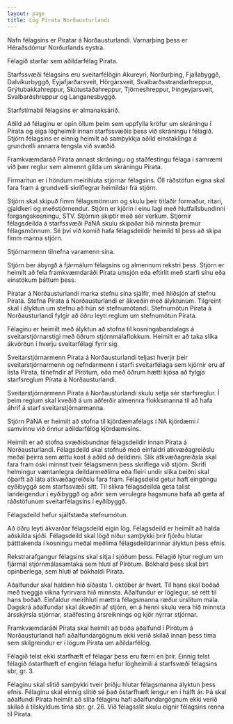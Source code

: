 ```yaml
---
layout: page
title: Lög Pírata Norðausturlandi
---
```


Nafn félagsins er Píratar á Norðausturlandi.  Varnarþing þess er Héraðsdómur Norðurlands eystra.
 

Félagið starfar sem aðildarfélag Pírata.
 

Starfssvæði félagsins eru sveitarfélögin Akureyri, Norðurþing, Fjallabyggð, Dalvíkurbyggð, Eyjafjarðarsveit, Hörgársveit, Svalbarðsstrandarhreppur, Grýtubakkahreppur, Skútustaðahreppur, Tjörneshreppur, Þingeyjarsveit, Svalbarðshreppur og Langanesbyggð.
 

Starfstímabil félagsins er almanaksárið.
 

Aðild að félaginu er opin öllum þeim sem uppfylla kröfur um skráningu í Pírata og eiga lögheimili innan starfssvæðis þess við skráningu í félagið. Stjórn félagsins er einnig heimilt að samþykkja aðild einstaklinga á grundvelli annarra tengsla við svæðið.
 

Framkvæmdaráð Pírata annast skráningu og staðfestingu félaga í samræmi við þær reglur sem almennt gilda um skráningu Pírata.
 

Firmaritun er í höndum meirihluta stjórnar félagsins. Öll ráðstöfun eigna skal fara fram á grundvelli skriflegrar heimildar frá stjórn.
 

Stjórn skal skipuð fimm félagsmönnum og skulu þeir titlaðir formaður, ritari, gjaldkeri og  meðstjórnendur. Stjórn er kjörin í einu lagi með hlutfallsbundinni forgangskosningu, STV. Stjórnin skiptir með sér verkum. Stjórnir félagsdeilda á starfssvæði PáNA skulu skipaðar hið minnsta þremur félagsmönnum. Sé því við komið hafa félagsdeildir heimild til þess að skipa fimm manna stjórn.
 

Stjórnarmenn tilnefna varamenn sína.
 

Stjórn ber ábyrgð á fjármálum félagsins og almennum rekstri þess. Stjórn er heimilt að fela framkvæmdaráði Pírata umsjón eða eftirlit með starfi sínu eða einstökum þáttum þess.
 

Píratar á Norðausturlandi marka stefnu sína sjálfir, með hliðsjón af stefnu Pírata. Stefna Pírata á Norðausturlandi er ákveðin með ályktunum. Tilgreint skal í ályktun um stefnu að hún sé stefnumótandi. Stefnumótun Pírata á Norðausturlandi fylgir að öðru leyti reglum um stefnumótun Pírata.
 

Félaginu er heimilt með ályktun að stofna til kosningabandalags á sveitarstjórnarstigi með öðrum stjórnmálaflokkum. Heimilt er að taka slíka ákvörðun í hverju sveitarfélagi fyrir sig.
 

Sveitarstjórnarmenn Pírata á Norðausturlandi teljast hverjir þeir sveitarstjórnarmenn og nefndarmenn í starfi sveitarfélaga sem kjörnir eru af lista Pírata, tilnefndir af Pírötum, eða með öðrum hætti kjósa að fylgja starfsreglum Pírata á Norðausturlandi.
 

Sveitarstjórnarmenn Pírata á Norðausturlandi skulu setja sér starfsreglur. Í þeim reglum skal kveðið á um aðferðir almennra flokksmanna til að hafa áhrif á starf sveitarstjórnarmanna.
 

Stjórn PáNA er heimilt að stofna til kjördæmafélags í NA kjördæmi í samvinnu við önnur aðildarfélög kjördæmisins.
 

Heimilt er að stofna svæðisbundnar félagsdeildir innan Pírata á Norðausturlandi.
Félagsdeild skal stofnuð með einfaldri atkvæðagreiðslu meðal þeirra sem ættu kost á aðild að deildinni. Slík atkvæðagreiðsla skal fara fram óski minnst tveir félagsmenn þess skriflega við stjórn. Skrifi helmingur væntanlegra deildarmeðlima eða fleiri undir slíka beiðni skal óþarft að láta atkvæðagreiðslu fara fram.
Félagsdeild getur haft eingöngu eyðibyggð sem starfssvæði sitt. Til slíkra félagsdeilda geta talist landeigendur í eyðibyggð og aðrir sem verulegra hagsmuna hafa að gæta af ráðstöfunum sveitarfélagsins í eyðibyggð.
 

Félagsdeild hefur sjálfstæða stefnumótun.
 

Að öðru leyti ákvarðar félagsdeild eigin lög. Félagsdeild er heimilt að halda aðskilda sjóði.
Félagsdeild skal lögð niður samþykki þrír fjórðu hlutar þátttakenda í kosningu meðal meðlima félagsdeildarinnar ályktun þess efnis.
 

Rekstrarafgangur félagsins skal sitja í sjóðum þess. Félagið lýtur reglum um fjármál stjórnmálasamtaka sem hluti af Pírötum. Bókhald þess skal birt opinberlega, sem hluti af bókhaldi Pírata.
 

Aðalfundur skal haldinn hið síðasta 1. október ár hvert. Til hans skal boðað með tveggja vikna fyrirvara hið minnsta.
Aðalfundur er löglegur, sé rétt til hans boðað. Einfaldur meirihluti mættra félagsmanna ræður úrslitum mála.
Dagskrá aðalfundar skal ákveðin af stjórn, en á henni skulu vera hið minnsta ársskýrsla stjórnar, staðfesting ársreiknings og kjör nýrrar stjórnar.
 

Framkvæmdaráði Pírata skal heimilt að boða aðalfund í Pírötum á Norðausturlandi hafi aðalfundargögnum ekki verið skilað innan þess tíma sem skilgreindur er í lögum Pírata um aðildarfélög.
 

Félagið telst ekki starfhæft ef félagar þess eru færri en þrír. Einnig telst félagið óstarfhæft ef enginn félaga hefur lögheimili á starfsvæði félagsins sbr, gr. 3.
 

Félaginu skal slitið samþykki tveir þriðju hlutar félagsmanna ályktun þess efnis. Félaginu skal einnig slitið sé það óstarfhæft lengur en í hálft ár.
Þá skal aðalfundi Pírata heimilt að slíta félaginu hafi aðalfundargögnum ekki verið skilað á tilskyldum tíma sbr. gr. 26.
Við félagsslit skulu eignir félagsins renna til Pírata.

